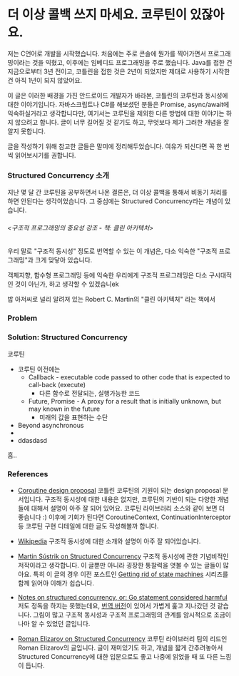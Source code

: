 # 더 이상 콜백 쓰지 마세요. 코루틴이 있잖아요.

저는 C언어로 개발을 시작했습니다. 처음에는 주로 콘솔에 뭔가를 찍어가면서 프로그래밍이라는 것을 익혔고, 이후에는 임베디드 프로그래밍을 주로 했습니다. Java를 접한 건 지금으로부터 3년 전이고, 코틀린을 접한 것은 2년이 되었지만 제대로 사용하기 시작한 건 아직 1년이 되지 않았어요.

이 글은 이러한 배경을 가진 안드로이드 개발자가 바라본, 코틀린의 코루틴과 동시성에 대한 이야기입니다. 자바스크립트나 C#를 해보셨던 분들은 Promise, async/await에 익숙하실거라고 생각합니다만, 여기서는 코루틴을 제외한 다른 방법에 대한 이야기는 하지 않으려고 합니다. 글이 너무 길어질 것 같기도 하고, 무엇보다 제가 그러한 개념을 잘 알지 못합니다.

글을 작성하기 위해 참고한 글들은 말미에 정리해두었습니다. 여유가 되신다면 꼭 한 번씩 읽어보시기를 권합니다.



### Structured Concurrency 소개

지난 몇 달 간 코루틴을 공부하면서 나온 결론은, 더 이상 콜백을 통해서 비동기 처리를 하면 안된다는 생각이었습니다. 그 중심에는 Structured Concurrency라는 개념이 있습니다.



###### <구조적 프로그래밍의 중요성 강조 - 책: 클린 아키텍처>

우리 말로 "구조적 동시성" 정도로 번역할 수 있는 이 개념은, 다소 익숙한 "구조적 프로그래밍"과 크게 맞닿아 있습니다.

객체지향, 함수형 프로그래밍 등에 익숙한 우리에게 구조적 프로그래밍은 다소 구시대적인 것이 아닌가, 하고 생각할 수 있겠습니ek

밥 아저씨로 널리 알려져 있는 Robert C. Martin의 "클린 아키텍처" 라는 책에서 

















### Problem

























### Solution: Structured Concurrency



코루틴

- 코루틴 이전에는 
  - Callback - executable code passed to other code that is expected to call-back (execute)
    - 다른 함수로 전달되는, 실행가능한 코드
  - Future, Promise - A proxy for a result that is initially unknown, but may known in the future
    - 미래의 값을 표현하는 수단
- Beyond asynchronous
- 
- ddasdasd

흠..



### References

- [Coroutine design proposal](https://github.com/Kotlin/KEEP/blob/master/proposals/coroutines.md)
  코틀린 코루틴의 기원이 되는 design proposal 문서입니다. 구조적 동시성에 대한 내용은 없지만, 코루틴의 기반이 되는 다양한 개념들에 대해서 설명이 아주 잘 되어 있어요. 코루틴 라이브러리 소스와 같이 보면 더 좋습니다 :)
  이후에 기회가 된다면 CoroutineContext, ContinuationInterceptor 등 코루틴 구현 디테일에 대한 글도 작성해볼까 합니다.

- [Wikipedia](https://en.wikipedia.org/wiki/Structured_concurrency)
  구조적 동시성에 대한 소개와 설명이 아주 잘 되어있습니다.
  
- [Martin Sústrik on Structured Concurrency](http://250bpm.com/blog:71)
  구조적 동시성에 관한 기념비적인 저작이라고 생각합니다. 이 글뿐만 아니라 굉장한 통찰력을 엿볼 수 있는 글들이 많아요. 특히 이 글의 경우 이전 포스트인 [Getting rid of state machines](http://250bpm.com/blog:69) 시리즈를 함께 읽어야 이해가 쉽습니다.

- [Notes on structured concurrency, or: Go statement considered harmful](https://vorpus.org/blog/notes-on-structured-concurrency-or-go-statement-considered-harmful/)
  저도 정독을 하지는 못했는데요, [번역 버전](https://muchtrans.com/translations/notes-on-structured-concurrency-or-go-statement-considered-harmful.ko.html)이 있어서 가볍게 훑고 지나갔던 것 같습니다. 그림이 많고 구조적 동시성과 구조적 프로그래밍의 관계를 암시적으로 조금이나마 알 수 있었던 글입니다.

- [Roman Elizarov on Structured Concurrency](https://medium.com/@elizarov/structured-concurrency-722d765aa952)
  코루틴 라이브러리 팀의 리드인 Roman Elizarov의 글입니다. 글이 재미있기도 하고, 개념을 짧게 간추려놓아서 Structured Concurrency에 대한 입문으로도 좋고 나중에 읽었을 때 또 다른 느낌이 듭니다.